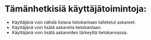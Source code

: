 # Tämänhetkisiä käyttäjätoimintoja:

* Käyttäjänä voin nähdä listana tietokantaan talletetut askareet.
* Käyttäjänä voin lisätä askareita tietokantaan.
* Käyttäjänä voin lisätä askareiden tärkeyttä tietokannassa.


